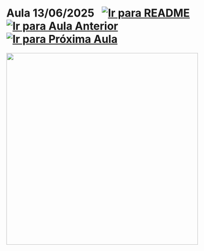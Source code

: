 # Aula 13/06/2025 &nbsp; [![Ir para README](https://img.shields.io/badge/Indice-Verde?style=for-the-badge)](../README.md#indice) &nbsp; [![Ir para Aula Anterior](https://img.shields.io/badge/Anterior-Aula%2011-007ACC?style=for-the-badge)](../aulas/03-06-2025.md) [![Ir para Próxima Aula](https://img.shields.io/badge/Próxima-Aula%2013-007ACC?style=for-the-badge)](../aulas/16-06-2025.md)



<p>
 
</p>

<p>
  
</p>

<img src="" width="500" />


